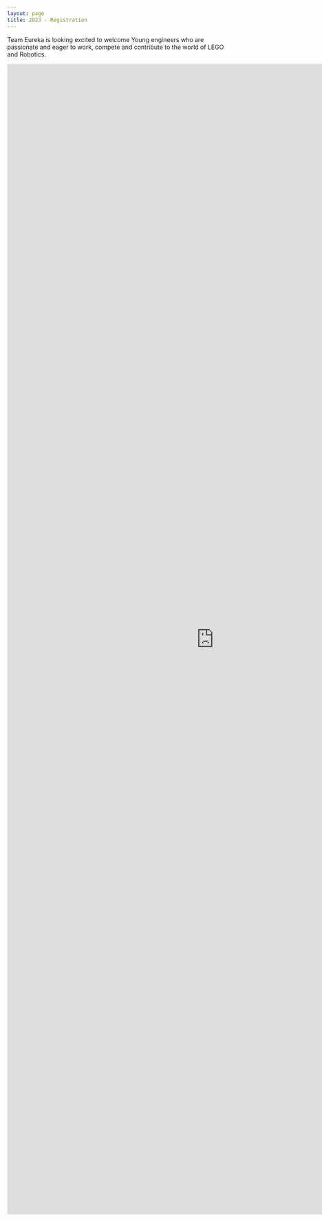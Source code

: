 ```yaml
---
layout: page
title: 2023 - Registration
---
```


Team Eureka is looking excited to welcome Young engineers who are passionate and eager to work, compete and contribute to the world of LEGO and Robotics.

<iframe src="https://docs.google.com/forms/d/e/1FAIpQLSdGyLOaNpF4UNYJOtsGkpz-_O6cH4iOulsTHgTPSot7fWppLg/viewform?embedded=true" width="960" height="2671" frameborder="0" marginheight="0" marginwidth="0">Loading…</iframe>
